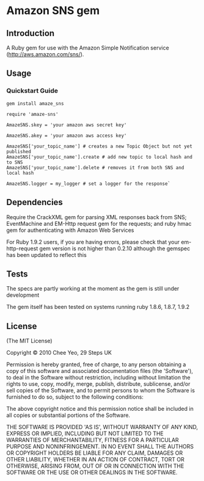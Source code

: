 Amazon SNS gem
==============

Introduction
------------

A Ruby gem for use with the Amazon Simple Notification service (http://aws.amazon.com/sns/).

Usage
------

### Quickstart Guide ###

    gem install amaze_sns

    require 'amaze-sns'

    AmazeSNS.skey = 'your amazon aws secret key'

    AmazeSNS.akey = 'your amazon aws access key'

    AmazeSNS['your_topic_name'] # creates a new Topic Object but not yet published
    AmazeSNS['your_topic_name'].create # add new topic to local hash and to SNS
    AmazeSNS['your_topic_name'].delete # removes it from both SNS and local hash

    AmazeSNS.logger = my_logger # set a logger for the response`


Dependencies
---------------

Require the CrackXML gem for parsing XML responses back from SNS; EventMachine
and EM-Http request gem for the requests; and ruby hmac gem for authenticating with Amazon Web Services

For Ruby 1.9.2 users, if you are having errors, please check that your em-http-request gem version is not
higher than 0.2.10 although the gemspec has been updated to reflect this


Tests
------
The specs are partly working at the moment as the gem is still under development

The gem itself has been tested on systems running ruby 1.8.6, 1.8.7, 1.9.2


License
-------

(The MIT License)

Copyright © 2010 Chee Yeo, 29 Steps UK

Permission is hereby granted, free of charge, to any person obtaining a copy of this software and associated documentation files (the 'Software'), to deal in the Software without restriction, including without limitation the rights to use, copy, modify, merge, publish, distribute, sublicense, and/or sell copies of the Software, and to permit persons to whom the Software is furnished to do so, subject to the following conditions:

The above copyright notice and this permission notice shall be included in all copies or substantial portions of the Software.

THE SOFTWARE IS PROVIDED 'AS IS', WITHOUT WARRANTY OF ANY KIND, EXPRESS OR IMPLIED, INCLUDING BUT NOT LIMITED TO THE WARRANTIES OF MERCHANTABILITY, FITNESS FOR A PARTICULAR PURPOSE AND NONINFRINGEMENT. IN NO EVENT SHALL THE AUTHORS OR COPYRIGHT HOLDERS BE LIABLE FOR ANY CLAIM, DAMAGES OR OTHER LIABILITY, WHETHER IN AN ACTION OF CONTRACT, TORT OR OTHERWISE, ARISING FROM, OUT OF OR IN CONNECTION WITH THE SOFTWARE OR THE USE OR OTHER DEALINGS IN THE SOFTWARE.
